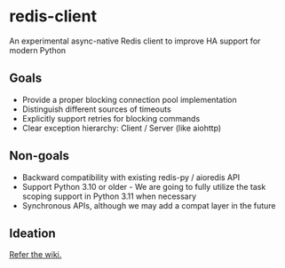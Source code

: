 # redis-client
An experimental async-native Redis client to improve HA support for modern Python


## Goals

* Provide a proper blocking connection pool implementation
* Distinguish different sources of timeouts
* Explicitly support retries for blocking commands
* Clear exception hierarchy: Client / Server (like aiohttp)

## Non-goals

* Backward compatibility with existing redis-py / aioredis API
* Support Python 3.10 or older - We are going to fully utilize the task scoping support in Python 3.11 when necessary
* Synchronous APIs, although we may add a compat layer in the future

## Ideation

[Refer the wiki.](https://github.com/achimnol/redis-client/wiki/Overall-API-scheme)
